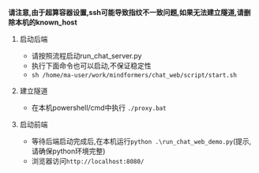 **请注意,由于超算容器设置,ssh可能导致指纹不一致问题,如果无法建立隧道,请删除本机的known_host**



1. 启动后端
    - 请按照流程启动run_chat_server.py  
    - 执行下面命令也可以启动,不保证稳定性  
    - `sh /home/ma-user/work/mindformers/chat_web/script/start.sh`

2. 建立隧道
    - 在本机powershell/cmd中执行 `./proxy.bat`
    
3. 启动前端
    - 等待后端启动完成后,在本机运行`python .\run_chat_web_demo.py`(提示,请确保python环境完整)
    - 浏览器访问`http://localhost:8080/`